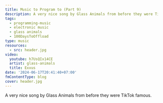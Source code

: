 ```yaml
---
title: Music to Program to (Part 9)
description: A very nice song by Glass Animals from before they were TikTok famous.
tags:
  - programming-music
  - electronic music
  - glass animals
  - 100DaysToOffload
type: music
resources:
  - src: header.jpg
video:
  youtube: h7UsQIx14CE
  artist: glass-animals
  title: Exxus
date: '2024-06-17T20:41:40+07:00'
fmContentType: blog
cover: header.jpg
---
```


A very nice song by Glass Animals from before they were TikTok famous.
